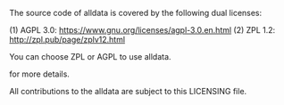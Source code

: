 The source code of alldata is covered by the following dual licenses:

(1) AGPL 3.0: https://www.gnu.org/licenses/agpl-3.0.en.html
(2) ZPL  1.2: http://zpl.pub/page/zplv12.html

You can choose ZPL or AGPL to use alldata.

for more details.

All contributions to the alldata are subject to this LICENSING file.
